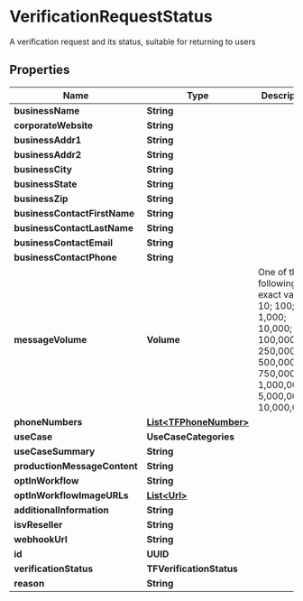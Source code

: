 

# VerificationRequestStatus

A verification request and its status, suitable for returning to users

## Properties

| Name | Type | Description | Notes |
|------------ | ------------- | ------------- | -------------|
|**businessName** | **String** |  |  |
|**corporateWebsite** | **String** |  |  |
|**businessAddr1** | **String** |  |  |
|**businessAddr2** | **String** |  |  [optional] |
|**businessCity** | **String** |  |  |
|**businessState** | **String** |  |  |
|**businessZip** | **String** |  |  |
|**businessContactFirstName** | **String** |  |  |
|**businessContactLastName** | **String** |  |  |
|**businessContactEmail** | **String** |  |  |
|**businessContactPhone** | **String** |  |  |
|**messageVolume** | **Volume** | One of the following exact values: 10; 100; 1,000; 10,000; 100,000; 250,000; 500,000; 750,000; 1,000,000; 5,000,000; 10,000,000+ |  |
|**phoneNumbers** | [**List&lt;TFPhoneNumber&gt;**](TFPhoneNumber.md) |  |  |
|**useCase** | **UseCaseCategories** |  |  |
|**useCaseSummary** | **String** |  |  |
|**productionMessageContent** | **String** |  |  |
|**optInWorkflow** | **String** |  |  |
|**optInWorkflowImageURLs** | [**List&lt;Url&gt;**](Url.md) |  |  |
|**additionalInformation** | **String** |  |  |
|**isvReseller** | **String** |  |  |
|**webhookUrl** | **String** |  |  [optional] |
|**id** | **UUID** |  |  |
|**verificationStatus** | **TFVerificationStatus** |  |  |
|**reason** | **String** |  |  [optional] |



